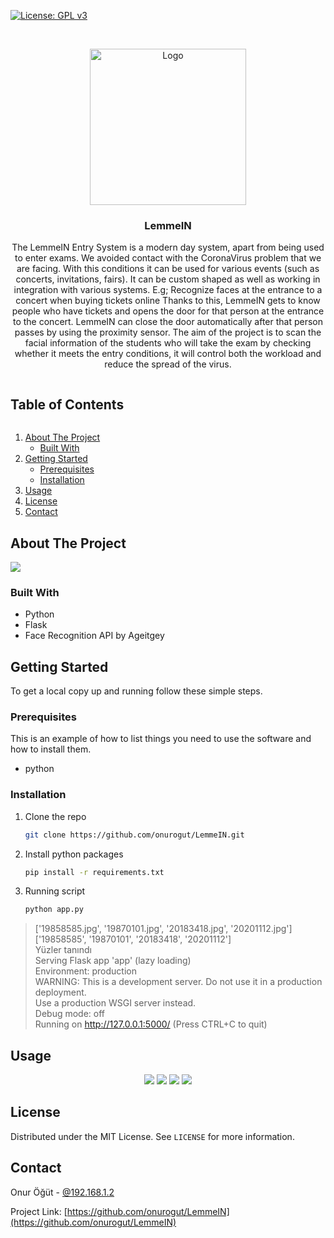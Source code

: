   <!--
  *** Thanks for checking out the Best-README-Template. If you have a suggestion
  *** that would make this better, please fork the repo and create a pull request
  *** or simply open an issue with the tag "enhancement".
  *** Thanks again! Now go create something AMAZING! :D
  ***
  ***
  ***
  *** To avoid retyping too much info. Do a search and replace for the following:
  *** github_username, repo_name, twitter_handle, email, project_title, project_description
  -->



  <!-- PROJECT SHIELDS -->
  <!--
  *** I'm using markdown "reference style" links for readability.
  *** Reference links are enclosed in brackets [ ] instead of parentheses ( ).
  *** See the bottom of this document for the declaration of the reference variables
  *** for contributors-url, forks-url, etc. This is an optional, concise syntax you may use.
  *** https://www.markdownguide.org/basic-syntax/#reference-style-links
  -->
  [![License: GPL v3](https://img.shields.io/badge/License-GPLv3-blue.svg)](https://www.gnu.org/licenses/gpl-3.0)





  <!-- PROJECT LOGO -->
  <br />
  <p align="center">
    <a href="https://github.com/onurogut/LemmeIN/">
      <img src="https://i.gyazo.com/7a96057330c19a0449bcd73e5a277621.png" alt="Logo" width="250" height="250">
    </a>

<h3 align="center">LemmeIN</h3>
<p align="center">
  The LemmeIN Entry System is a modern day system, apart from being used to enter exams.
  We avoided contact with the CoronaVirus problem that we are facing. With this conditions
  it can be used for various events (such as concerts, invitations, fairs).
  It can be custom shaped as well as working in integration with various systems.
  E.g; Recognize faces at the entrance to a concert when buying tickets online
  Thanks to this, LemmeIN gets to know people who have tickets and opens the door for 
  that person at the entrance to the concert. LemmeIN can close the door automatically after
  that person passes by using the proximity sensor. The aim of the project is to scan the facial
  information of the students who will take the exam by checking whether it meets the entry conditions,
  it will control both the workload and reduce the spread of the virus.


  <!-- TABLE OF CONTENTS -->
  
 
 <summary><h2 style="display: inline-block">Table of Contents</h2>   </summary>  
    <ol>
      <li>
        <a href="#about-the-project">About The Project</a>
        <ul>
          <li><a href="#built-with">Built With</a></li>
        </ul>
      </li>
      <li>
        <a href="#getting-started">Getting Started</a>
        <ul>
          <li><a href="#prerequisites">Prerequisites</a></li>
          <li><a href="#installation">Installation</a></li>
        </ul>
      </li>
      <li><a href="#usage">Usage</a></li>
      <li><a href="#license">License</a></li>
      <li><a href="#contact">Contact</a></li>
    </ol>
  </details>



  <!-- ABOUT THE PROJECT -->
  ## About The Project

  <img src="https://i.gyazo.com/e9483a1ed4e0a69b5c2466e7800b7bb0.gif">

  ### Built With

  * Python
  * Flask
  * Face Recognition API by Ageitgey



  <!-- GETTING STARTED -->
  ## Getting Started

  To get a local copy up and running follow these simple steps.

  ### Prerequisites

  This is an example of how to list things you need to use the software and how to install them.
  * python

  ### Installation

  1. Clone the repo
     ```sh
     git clone https://github.com/onurogut/LemmeIN.git
     ```
  2. Install python packages
     ```sh
     pip install -r requirements.txt
     ```
  3. Running script
     ```sh
     python app.py
     ```
  >['19858585.jpg', '19870101.jpg', '20183418.jpg', '20201112.jpg']['19858585', '19870101', '20183418', '20201112']<br>
  >Yüzler tanındı<br>
   >Serving Flask app 'app' (lazy loading)<br>
   >Environment: production<br>
   >  WARNING: This is a development server. Do not use it in a production deployment.<br>
   >  Use a production WSGI server instead.<br>
   >Debug mode: off<br>
   >Running on http://127.0.0.1:5000/ (Press CTRL+C to quit)<br>



  <!-- USAGE EXAMPLES -->
  ## Usage
  <div align="center">
  <img src="https://i.gyazo.com/8aebd31a263c810ca982f98a40a8de1f.gif">

  <img src="https://i.gyazo.com/829263c29127c3ff0b809478c2371dc0.gif">

  <img src="https://i.gyazo.com/a9c0676308eeed7289c0f34d8171d980.gif">

  <img src="https://i.gyazo.com/b87670d985bcc7978d7a67f87a58357b.png">
  </div>

  <!-- LICENSE -->
  ## License

  Distributed under the MIT License. See `LICENSE` for more information.



  <!-- CONTACT -->
  ## Contact

  Onur Öğüt - [@192.168.1.2](https://www.instagram.com/192.168.1.2)

  Project Link: [https://github.com/onurogut/LemmeIN](https://github.com/onurogut/LemmeIN)





  <!-- MARKDOWN LINKS & IMAGES -->
  <!-- https://www.markdownguide.org/basic-syntax/#reference-style-links -->
  [contributors-shield]: https://img.shields.io/github/contributors/github_username/repo.svg?style=for-the-badge
  [contributors-url]: https://github.com/onurogut/LemmeIN/graphs/contributors
  [forks-shield]: https://img.shields.io/github/forks/github_username/repo.svg?style=for-the-badge
  [forks-url]: https://github.com/onurogut/LemmeIN/network/members
  [stars-shield]: https://img.shields.io/github/stars/github_username/repo.svg?style=for-the-badge
  [stars-url]: https://github.com/onurogut/LemmeIN/stargazers
  [issues-shield]: https://img.shields.io/github/issues/github_username/repo.svg?style=for-the-badge
  [issues-url]: https://github.com/onurogut/LemmeIN/issues
  [license-shield]: https://img.shields.io/github/license/github_username/repo.svg?style=for-the-badge
  [license-url]: https://github.com/onurogut/LemmeIN/blob/main/LICENSE
  [linkedin-shield]: https://img.shields.io/badge/-LinkedIn-black.svg?style=for-the-badge&logo=linkedin&colorB=555
  [linkedin-url]: https://www.linkedin.com/in/onurogut/
